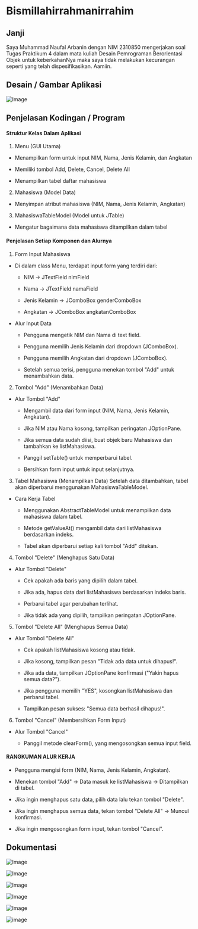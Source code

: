 # Bismillahirrahmanirrahim

## Janji
Saya Muhammad Naufal Arbanin dengan NIM 2310850 mengerjakan soal Tugas Praktikum 4 dalam mata kuliah Desain Pemrograman Berorientasi Objek untuk keberkahanNya maka saya tidak melakukan kecurangan seperti yang telah dispesifikasikan. Aamiin.

## Desain / Gambar Aplikasi
![Image](https://github.com/user-attachments/assets/9410ccbf-a92e-4000-9639-debd2dbb395f)

## Penjelasan Kodingan / Program

#### Struktur Kelas Dalam Aplikasi

1. Menu (GUI Utama)

- Menampilkan form untuk input NIM, Nama, Jenis Kelamin, dan Angkatan

- Memiliki tombol Add, Delete, Cancel, Delete All

- Menampilkan tabel daftar mahasiswa

2. Mahasiswa (Model Data)

- Menyimpan atribut mahasiswa (NIM, Nama, Jenis Kelamin, Angkatan)

3. MahasiswaTableModel (Model untuk JTable)

- Mengatur bagaimana data mahasiswa ditampilkan dalam tabel

#### Penjelasan Setiap Komponen dan Alurnya
1. Form Input Mahasiswa
- Di dalam class Menu, terdapat input form yang terdiri dari:

  - NIM → JTextField nimField

  - Nama → JTextField namaField

  - Jenis Kelamin → JComboBox genderComboBox

  - Angkatan → JComboBox angkatanComboBox

- Alur Input Data
  - Pengguna mengetik NIM dan Nama di text field.

  - Pengguna memilih Jenis Kelamin dari dropdown (JComboBox).

  - Pengguna memilih Angkatan dari dropdown (JComboBox).

  - Setelah semua terisi, pengguna menekan tombol "Add" untuk menambahkan data.

2. Tombol "Add" (Menambahkan Data)
- Alur Tombol "Add"
  - Mengambil data dari form input (NIM, Nama, Jenis Kelamin, Angkatan).

  - Jika NIM atau Nama kosong, tampilkan peringatan JOptionPane.

  - Jika semua data sudah diisi, buat objek baru Mahasiswa dan tambahkan ke listMahasiswa.

  - Panggil setTable() untuk memperbarui tabel.

  - Bersihkan form input untuk input selanjutnya.

3. Tabel Mahasiswa (Menampilkan Data)
Setelah data ditambahkan, tabel akan diperbarui menggunakan MahasiswaTableModel.
- Cara Kerja Tabel
  - Menggunakan AbstractTableModel untuk menampilkan data mahasiswa dalam tabel.

  - Metode getValueAt() mengambil data dari listMahasiswa berdasarkan indeks.

  - Tabel akan diperbarui setiap kali tombol "Add" ditekan.

4. Tombol "Delete" (Menghapus Satu Data)
- Alur Tombol "Delete"
  - Cek apakah ada baris yang dipilih dalam tabel.

  - Jika ada, hapus data dari listMahasiswa berdasarkan indeks baris.

  - Perbarui tabel agar perubahan terlihat.

  - Jika tidak ada yang dipilih, tampilkan peringatan JOptionPane.

5. Tombol "Delete All" (Menghapus Semua Data)
- Alur Tombol "Delete All"
  - Cek apakah listMahasiswa kosong atau tidak.

  - Jika kosong, tampilkan pesan "Tidak ada data untuk dihapus!".

  - Jika ada data, tampilkan JOptionPane konfirmasi ("Yakin hapus semua data?").

  - Jika pengguna memilih "YES", kosongkan listMahasiswa dan perbarui tabel.

  - Tampilkan pesan sukses: "Semua data berhasil dihapus!".

6. Tombol "Cancel" (Membersihkan Form Input)
- Alur Tombol "Cancel"
  
  - Panggil metode clearForm(), yang mengosongkan semua input field.


#### RANGKUMAN ALUR KERJA
- Pengguna mengisi form (NIM, Nama, Jenis Kelamin, Angkatan).

- Menekan tombol "Add" → Data masuk ke listMahasiswa → Ditampilkan di tabel.

- Jika ingin menghapus satu data, pilih data lalu tekan tombol "Delete".

- Jika ingin menghapus semua data, tekan tombol "Delete All" → Muncul konfirmasi.

- Jika ingin mengosongkan form input, tekan tombol "Cancel".

## Dokumentasi
![Image](https://github.com/user-attachments/assets/9b8f4e8d-a653-43b3-ac3e-5187ba99be9e)

![Image](https://github.com/user-attachments/assets/9ffe6663-5a33-4f32-8211-a62076a12906)

![Image](https://github.com/user-attachments/assets/e9ef9653-6e03-4400-8326-53c004467401)

![Image](https://github.com/user-attachments/assets/f86e0943-0d84-4e3b-a7af-6833703b739b)

![Image](https://github.com/user-attachments/assets/aca7b07e-6e0b-4ea4-b814-e9ff3abee2df)

![image](https://github.com/user-attachments/assets/c1d91292-52c8-4151-b551-3fd3c6b27c0d)


